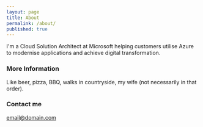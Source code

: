 ```yaml
---
layout: page
title: About
permalink: /about/
published: true
---
```


I'm a Cloud Solution Architect at Microsoft helping customers utilise Azure to modernise applications and achieve digital transformation.

### More Information

Like beer, pizza, BBQ, walks in countryside, my wife (not necessarily in that order).

### Contact me

[email@domain.com](mailto:jath1024@outlook.com)
